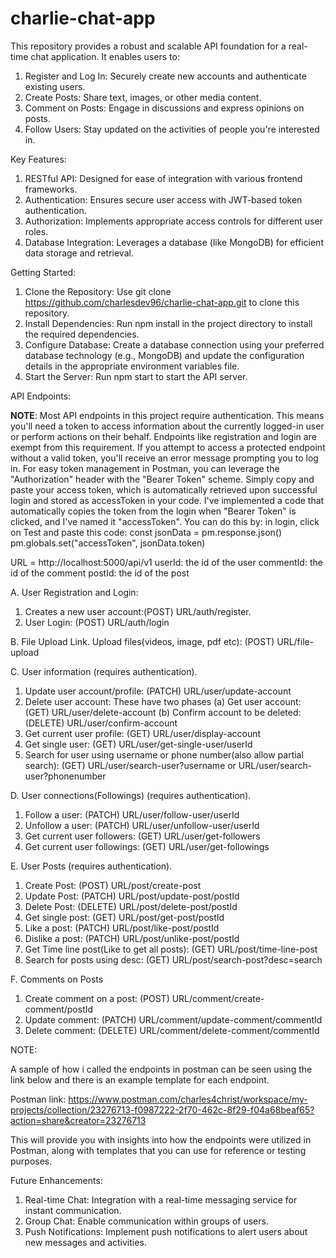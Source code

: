# charlie-chat-app

This repository provides a robust and scalable API foundation for a real-time chat application. It enables users to:

1. Register and Log In: Securely create new accounts and authenticate existing users.
2. Create Posts: Share text, images, or other media content.
3. Comment on Posts: Engage in discussions and express opinions on posts.
4. Follow Users: Stay updated on the activities of people you're interested in.
   
Key Features:

1. RESTful API: Designed for ease of integration with various frontend frameworks.
2. Authentication: Ensures secure user access with JWT-based token authentication.
3. Authorization: Implements appropriate access controls for different user roles.
4. Database Integration: Leverages a database (like MongoDB) for efficient data storage and retrieval.

Getting Started:

1. Clone the Repository: Use git clone https://github.com/charlesdev96/charlie-chat-app.git to clone this repository.
2. Install Dependencies: Run npm install in the project directory to install the required dependencies.
3. Configure Database: Create a database connection using your preferred database technology (e.g., MongoDB) and update the configuration details in the appropriate environment variables file.
4. Start the Server: Run npm start to start the API server.
   
API Endpoints:

**NOTE**: Most API endpoints in this project require authentication. This means you'll need a token to access information about the currently logged-in user or perform actions on their behalf. Endpoints like registration and login are exempt from this requirement.
If you attempt to access a protected endpoint without a valid token, you'll receive an error message prompting you to log in. For easy token management in Postman, you can leverage the "Authorization" header with the "Bearer Token" scheme. Simply copy and paste your access token, which is automatically retrieved upon successful login and stored as accessToken in your code.
I've implemented a code that automatically copies the token from the login when "Bearer Token" is clicked, and I've named it "accessToken". You can do this by:
in login, click on Test and paste this code:
const jsonData = pm.response.json()
pm.globals.set("accessToken", jsonData.token)

URL = http://localhost:5000/api/v1
userId: the id of the user
commentId: the id of the comment
postId: the id of the post


A. User Registration and Login:
  1. Creates a new user account:(POST) URL/auth/register.
  2. User Login: (POST) URL/auth/login

B. File Upload Link.
  Upload files(videos, image, pdf etc): (POST) URL/file-upload

C. User information (requires authentication).
  1. Update user account/profile: (PATCH) URL/user/update-account
  2. Delete user account: These have two phases
     (a) Get user account: (GET) URL/user/delete-account
     (b) Confirm account to be deleted: (DELETE) URL/user/confirm-account
  3. Get current user profile: (GET) URL/user/display-account
  4. Get single user: (GET) URL/user/get-single-user/userId
  5. Search for user using username or phone number(also allow partial search): (GET) URL/user/search-user?username or URL/user/search-user?phonenumber

D. User connections(Followings) (requires authentication).
  1. Follow a user: (PATCH) URL/user/follow-user/userId
  2. Unfollow a user: (PATCH) URL/user/unfollow-user/userId
  3. Get current user followers: (GET) URL/user/get-followers
  4. Get current user followings: (GET) URL/user/get-followings

E. User Posts (requires authentication).
  1. Create Post: (POST) URL/post/create-post
  2. Update Post: (PATCH) URL/post/update-post/postId
  3. Delete Post: (DELETE) URL/post/delete-post/postId
  4. Get single post: (GET) URL/post/get-post/postId
  5. Like a post: (PATCH) URL/post/like-post/postId
  6. Dislike a post: (PATCH) URL/post/unlike-post/postId
  7. Get Time line post(Like to get all posts): (GET) URL/post/time-line-post
  8. Search for posts using desc: (GET) URL/post/search-post?desc=search

F. Comments on Posts
  1. Create comment on a post: (POST) URL/comment/create-comment/postId
  2. Update comment: (PATCH) URL/comment/update-comment/commentId
  3. Delete comment: (DELETE) URL/comment/delete-comment/commentId

NOTE:

A sample of how i called the endpoints in postman can be seen using the link below and there is an example template for each endpoint.

Postman link: https://www.postman.com/charles4christ/workspace/my-projects/collection/23276713-f0987222-2f70-462c-8f29-f04a68beaf65?action=share&creator=23276713

This will provide you with insights into how the endpoints were utilized in Postman, along with templates that you can use for reference or testing purposes.

Future Enhancements:

1. Real-time Chat: Integration with a real-time messaging service for instant communication.
2. Group Chat: Enable communication within groups of users.
3. Push Notifications: Implement push notifications to alert users about new messages and activities.
